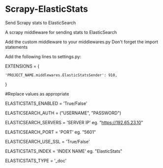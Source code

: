 # Scrapy-ElasticStats
Send Scrapy stats to ElasticSearch

A scrapy middleware for sending stats to ElasticSearch

Add the custom middleware to your middlewares.py
Don't forget the import statements

Add the following lines to settings.py:

EXTENSIONS = {

    'PROJECT_NAME.middlewares.ElasticStatsSender': 910,
    
}

#Replace values as appropriate

ELASTICSTATS_ENABLED = 'True/False'

ELASTICSEARCH_AUTH = ("USERNAME", "PASSWORD")

ELASTICSEARCH_SERVERS = 'SERVER IP'     eg. "https://192.65.23.10"

ELASTICSEARCH_PORT = 'PORT'             eg. "5601"

ELASTICSEARCH_USE_SSL = 'True/False'

ELASTICSTATS_INDEX = 'INDEX NAME'       eg. "ElasticStats"

ELASTICSTATS_TYPE = '_doc'
